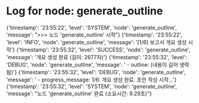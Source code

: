 # Log for node: generate_outline

{'timestamp': '23:55:22', 'level': 'SYSTEM', 'node': 'generate_outline', 'message': ">>> 노드 'generate_outline' 시작"}
{'timestamp': '23:55:22', 'level': 'INFO', 'node': 'generate_outline', 'message': '[1/6] 보고서 개요 생성 시작'}
{'timestamp': '23:55:32', 'level': 'SUCCESS', 'node': 'generate_outline', 'message': '개요 생성 완료 (길이: 2677자)'}
{'timestamp': '23:55:32', 'level': 'DEBUG', 'node': 'generate_outline', 'message': '  - outline: (내용이 길어 생략됨)'}
{'timestamp': '23:55:32', 'level': 'DEBUG', 'node': 'generate_outline', 'message': '  - progress_message: 1/6: 개요 생성 완료. 초안 작성 시작...'}
{'timestamp': '23:55:32', 'level': 'SYSTEM', 'node': 'generate_outline', 'message': "노드 'generate_outline' 완료 (소요시간: 9.29초)"}